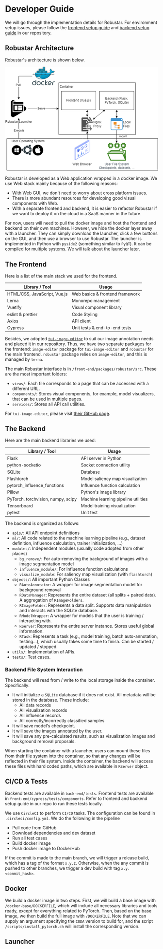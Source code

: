 # Developer Guide

We will go through the implementation details for Robustar. For environment setup issues, please follow the [frontend setup guide](https://github.com/HaohanWang/Robustar_implementation/blob/main/front-end/README.md) and [backend setup guide](https://github.com/HaohanWang/Robustar_implementation/blob/main/back-end/README.md) in our repository.



## Robustar Architecture

Robustar's architecture is shown below.

![robustar_arch.drawio](robustar_arch.drawio.png)

Robustar is developed as a Web application wrapped in a docker image. We use Web stack mainly because of the following reasons:

- With Web GUI, we don't need to worry about cross platform issues.
- There is more abundant resources for developing good visual components with Web. 
- With a separate frontend and backend, it is easier to refactor Robustar if we want to deploy it on the cloud in a SaaS manner in the future.

For now, users will need to pull the docker image and host the frontend and backend on their own machines. However, we hide the docker layer away with a launcher. They can simply download the launcher, click a few buttons on the GUI, and then use a browser to use Robustar. The launcher is implemented in Python with `pyside2` (something similar to `PyQT`). It can be compiled for multiple systems. We will talk about the launcher later.



 

## The Frontend

Here is a list of the main stack we used for the frontend.

| Library / Tool               | Usage                           |
| ---------------------------- | ------------------------------- |
| HTML/CSS, JavaScript, Vue.js | Web basics & frontend framework |
| Lerna                        | Monorepo management             |
| Vuetify                      | Visual component library        |
| eslint & prettier            | Code Styling                    |
| Axios                        | API client                      |
| Cypress                      | Unit tests & end-to-end tests   |

Besides, we adopted [`tui-image-editor`](https://ui.toast.com/tui-image-editor) to suit our image annotation needs and placed it in our repository. Thus, we have two separate packages for the frontend: `image-editor` package for `tui-image-editor` and `robustar` for the main frontend. `robustar` package relies on `image-editor`, and this is managed by `lerna`.

The main Robustar interface is in `/front-end/packages/robustar/src`. These are the most important folders:

- `views/`: Each file corresponds to a page that can be accessed with a different URL. 
- `components/`: Stores visual components, for example, model visualizers, that can be used in multiple pages.
- `services/`: Stores all API call utilities.



For `tui-image-editor`, please visit [their GitHub page](https://github.com/nhn/tui.image-editor).



## The Backend 

Here are the main backend libraries we used:

| Library / Tool                     | Usage                               |
| ---------------------------------- | ----------------------------------- |
| Flask                              | API server in Python                |
| python-socketio                    | Socket connection utility           |
| SQLite                             | Database                            |
| Flashtorch                         | Model saliency map visualization    |
| pytorch_influence_functions        | Influence function calculation      |
| Pillow                             | Python's image library              |
| PyTorch, torchvision, numpy, scipy | Machine learning pipeline utilities |
| Tensorboard                        | Model training visualization        |
| pytest                             | Unit test                           |

The backend is organized as follows:

- `apis/`:  All API endpoint definitions
- `ml/`: All code related to the machine learning pipeline (e.g., dataset definition, influence calculation, trainer initialization, ...)
- `modules/`: Independent modules (usually code adopted from other places)
  - `bg_remove/`: For auto-removing the background of images with a image segmentation model
  - `influence_module/`: For influence function calculations
  - `visualize_module`: For saliency map visualization (with `flashtorch`)  
- `objects/`: All important Python Classes
  - `RAutoAnnotator`:  A wrapper for image segmentation model for background removal
  - `RDataManager`: Represents the entire dataset (all splits + paired data).  A aggregation of `RImageFolders`.
  - `RImageFolder`: Represents a data split. Supports data manipulation and interacts with the SQLite database.
  - `RModelWrapper`: A wrapper for models that the user is training / interacting with.
  - `RServer`: Represents the entire server instance. Stores useful global information.
  - `RTask`: Represents a task (e.g., model training, batch auto-annotation, testing...), which usually takes some time to finish. Can be started / updated / stopped.
-  `utils/`: Implementation of APIs.
- `tests/`: Test cases.



### Backend File System Interaction

The backend will read from / write to the local storage inside the container. Specifically:

- It will initialize a `SQLite` database if it does not exist. All metadata will be stored in the database. These include:
  - All data records
  - All visualization records
  - All influence records
  - All correctly/incorrectly classified samples 
- It will save model's checkpoint.
- It will save the images annotated by the user.
- It will save any pre-calculated results, such as visualization images and background removal proposals.

When starting the container with a launcher, users can mount these files from their file system into the container, so that any changes will be reflected in their file system. Inside the container, the backend will access these files with hard coded paths, which are available in `RServer` object.



## CI/CD & Tests

Backend tests are available in `back-end/tests`. Frontend tests are available in `front-end/cypress/tests/components`. Refer to frontend and backend setup guide in our repo to run these tests locally.

We use `CircleCI` to perform `CI/CD` tasks. The configuration can be found in `.circleci/config.yml`. We do the following in the pipeline

- Pull code from GitHub
- Download dependencies and dev dataset
- Run all test cases
- Build docker image
- Push docker image to DockerHub

If the commit is made to the main branch, we will trigger a release build, which has a tag of the format `x.y.z`. Otherwise, when the any commit is pushed to other branches, we trigger a dev build with tag `x.y.<commit_hash>`.





## Docker

We build a docker image in two steps. First, we will build a base image with `/docker-base/DOCKERFILE`, which will include all necessary libraries and tools ready, except for everything related to PyTorch. Then, based on the base image, we then build the full image with `/DOCKERFILE`. Note that we can supply an argument specifying the `CUDA` version to build for, and the script `/scripts/install_pytorch.sh` will install the corresponding version.





## Launcher